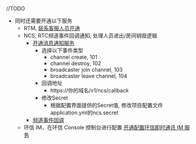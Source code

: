 //TODO
- 同时还需要开通以下服务
    - RTM, [联系客服人员开通](https://www.shengwang.cn)
    - NCS, RTC频道事件回调通知, 处理人员进出/房间销毁逻辑
        - [开通消息通知服务
          ](https://docs.agora.io/cn/video-call-4.x/enable_webhook_ncs?platform=All%20Platforms)
            - 选择以下事件类型
                - channel create, 101
                - channel destroy, 102
                - broadcaster join channel, 103
                - broadcaster leave channel, 104
            - 回调地址
                - https://你的域名/v1/ncs/callback
            - 修改Secret
                - 根据配置界面提供的Secret值, 修改项目配置文件application.yml的ncs.secret
        - [频道事件回调
          ](https://docs.agora.io/cn/video-call-4.x/rtc_channel_event?platform=All%20Platforms)
    - 环信 IM，在环信 Console 控制台进行配置 [开通配置环信即时通讯 IM 服务](https://docs-im-beta.easemob.com/document/server-side/enable_and_configure_IM.html)